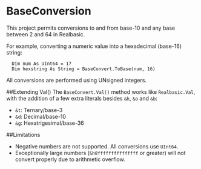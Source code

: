 # BaseConversion
This project permits conversions to and from base-10 and any base between 2 and 64 in Realbasic.

For example, converting a numeric value into a hexadecimal (base-16) string:

```vbnet
  Dim num As UInt64 = 17
  Dim hexstring As String = BaseConvert.ToBase(num, 16)
```

All conversions are performed using UNsigned integers.

##Extending Val()
The `BaseConvert.Val()` method works like `Realbasic.Val`, with the addition of a few extra literals besides `&h`, `&o` and `&b`:

* `&t`: Ternary/base-3
* `&d`: Decimal/base-10
* `&g`: Hexatrigesimal/base-36

##Limitations
* Negative numbers are not supported. All conversions use `UInt64`.
* Exceptionally large numbers (`&h8fffffffffffffff` or greater) will not convert properly due to arithmetic overflow. 
